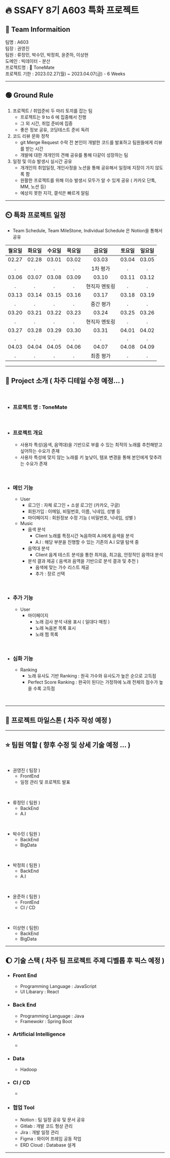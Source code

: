 # 🔥 SSAFY 8기 A603 특화 프로젝트

## 🙆 Team Informaition
팀명 : A603 <br>
팀장 : 권영진 <br>
팀원 : 류정민, 박수민, 박정희, 윤준하, 이상현 <br>
도메인 : 빅데이터 - 분산 <br>
프로젝트명 : 🎵 ToneMate <br>
프로젝트 기한 : 2023.02.27(월) ~ 2023.04.07(금) - 6 Weeks<br>

---

## 🟢 Ground Rule
1. 프로젝트 / 취업준비 두 마리 토끼를 잡는 팀
    - 프로젝트는 9 to 6 에 집중해서 진행
    - 그 외 시간, 취업 준비에 집중 
    - 좋은 정보 공유, 코딩테스트 준비 독려 
1. 코드 리뷰 문화 정착 
    - git Merge Request 수락 전 본인이 개발한 코드를 발표하고 팀원들에게 리뷰를 받는 시간
    - 개발에 대한 개개인의 견해 공유를 통해 다같이 성장하는 팀
1. 일정 및 이슈 발생시 실시간 공유 
    - 개개인의 취업일정, 개인사정을 노션을 통해 공유해서 일정에 지장이 가지 않도록 함
    - 원활한 프로젝트를 위해 이슈 발생시 모두가 알 수 있게 공유 ( 카카오 단톡, MM, 노션 등)
    - 예상치 못한 지각, 결석은 빠르게 알림

---

## ⏲️ 특화 프로젝트 일정

* Team Schedule, Team MileStone, Individual Schedule 은 Notion을 통해서 공유

월요일 | 화요일 | 수요일 | 목요일 | 금요일 | 토요일 | 일요일
:---:|:---:|:---:|:---:|:---:|:---:|:---:
02.27|02.28|03.01|03.02|03.03|03.04|03.05
.|.|.|.|1차 평가|.|.
03.06|03.07|03.08|03.09|03.10|03.11|03.12
.|.|.|.|현직자 멘토링|.|.
03.13|03.14|03.15|03.16|03.17|03.18|03.19
.|.|.|.|중간 평가|.|.
03.20|03.21|03.22|03.23|03.24|03.25|03.26
.|.|.|.|현직자 멘토링|.|.
03.27|03.28|03.29|03.30|03.31|04.01|04.02
.|.|.|.|.|.|.
04.03|04.04|04.05|04.06|04.07|04.08|04.09
.|.|.|.|최종 평가|.|.



---

## 🌴 Project 소개 ( 차주 디테일 수정 예정... )

<br>

- ### 프로젝트 명 : ToneMate

<br>

- ### 프로젝트 개요 
    - 사용자 특성(음색, 음역대)을 기반으로 부를 수 있는 최적의 노래를 추천해받고 싶어하는 수요가 존재
    - 사용자 특성에 맞지 않는 노래를 키 높낮이, 템포 변경을 통해 본인에게 맞추려는 수요가 존재

<br>

- ### 메인 기능
    - User
        - 로그인 : 자체 로그인 + 소셜 로그인 (카카오, 구글)
        - 회원가입 : 이메일, 비밀번호, 이름, 닉네임, 성별 등
        - 마이페이지 : 회원정보 수정 기능 ( 비밀번호, 닉네임, 성별 )
    - Music
        - 음색 분석
            - Client 노래를 특정시간 녹음하여 A.I에게 음색을 분석
            - A.I : 해당 부분을 진행할 수 있는 기존의 A.I 모델 탐색 중
        - 음역대 분석
            - Client 음계 테스트 분석을 통한 최저음, 최고음, 안정적인 음역대 분석
        - 분석 결과 제공 ( 음색과 음역을 기반으로 분석 결과 및 추천 )
            - 음색에 맞는 가수 리스트 제공
            - 추가 : 장르 선택

<br>

- ### 추가 기능
    - User
        - 마이페이지
            - 노래 검사 분석 내용 표시 ( 일대다 매칭 )
            - 노래 녹음본 목록 표시
            - 노래 찜 목록

<br>

- ### 심화 기능
    - Ranking 
        - 노래 유사도 기반 Ranking : 원곡 가수와 유사도가 높은 순으로 고득점
        - Perfect Score Ranking : 완곡이 된다는 가정하에 노래 전체의 점수가 높을 수록 고득점
<br>

---
## 📆 프로젝트 마일스톤 ( 차주 작성 예정 )
---

## ⭐ 팀원 역할 ( 향후 수정 및 상세 기술 예정 ... )

<br>

- 권영진 ( 팀장 )
    - FrontEnd 
    - 일정 관리 및 프로젝트 발표
    
<br>

- 류정민 ( 팀원 )
    - BackEnd
    - A.I 

<br>

- 박수민 ( 팀원 )
    - BackEnd
    - BigData

<br>

- 박정희 ( 팀원 )
    - BackEnd
    - A.I

<br>

- 윤준하 ( 팀원 )
    - FrontEnd
    - CI / CD

<br>

- 이상현 ( 팀원)
    - BackEnd
    - BigData


---

## 🌔 기술 스택 ( 차주 팀 프로젝트 주제 디벨롭 후 픽스 예정  )

- ### Front End
    - Programming Language : JavaScript
    - UI Libarary : React 

- ### Back End
    - Programming Language : Java
    - Framewokr : Spring Boot 

- ### Artificial Intelligence
    -

- ### Data 
    - Hadoop

- ### CI / CD
    - 

- ### 협업 Tool 
    - Notion : 팀 일정 공유 및 문서 공유
    - Gitlab : 개발 코드 형상 관리
    - Jira : 개발 일정 관리
    - Figma : 와이어 프레임 공동 작업
    - ERD Cloud : Database 설계

---





